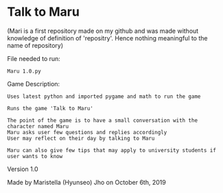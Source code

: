 # Talk to Maru

(Mari is a first repository made on my github and was made without knowledge of definition of 'repositry'.
 Hence nothing meaningful to the name of repository)
 
File needed to run:
	
	Maru 1.0.py

Game Description:

	Uses latest python and imported pygame and math to run the game

	Runs the game 'Talk to Maru'

	The point of the game is to have a small conversation with the character named Maru
	Maru asks user few questions and replies accordingly
	User may reflect on their day by talking to Maru

	Maru can also give few tips that may apply to university students if user wants to know

Version 1.0

Made by Maristella (Hyunseo) Jho on October 6th, 2019
